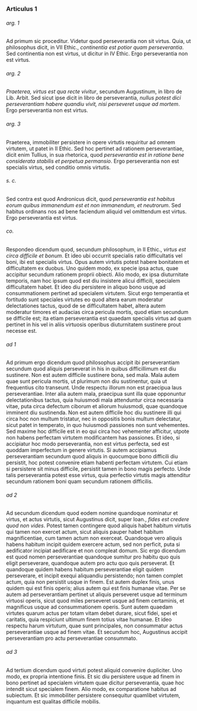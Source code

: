 ### Articulus 1

###### arg. 1
Ad primum sic proceditur. Videtur quod perseverantia non sit virtus. Quia, ut philosophus dicit, in VII Ethic., *continentia est potior quam perseverantia*. Sed continentia non est virtus, ut dicitur in IV Ethic. Ergo perseverantia non est virtus.

###### arg. 2
*Praeterea, virtus est qua recte vivitur*, secundum Augustinum, in libro de Lib. Arbit. Sed sicut ipse dicit in libro de perseverantia, *nullus potest dici perseverantiam habere quandiu vivit, nisi perseveret usque ad mortem*. Ergo perseverantia non est virtus.

###### arg. 3
Praeterea, immobiliter persistere in opere virtutis requiritur ad omnem virtutem, ut patet in II Ethic. Sed hoc pertinet ad rationem perseverantiae, dicit enim Tullius, in sua rhetorica, quod *perseverantia est in ratione bene considerata stabilis et perpetua permansio*. Ergo perseverantia non est specialis virtus, sed conditio omnis virtutis.

###### s. c.
Sed contra est quod Andronicus dicit, quod *perseverantia est habitus eorum quibus immanendum est et non immanendum, et neutrorum*. Sed habitus ordinans nos ad bene faciendum aliquid vel omittendum est virtus. Ergo perseverantia est virtus.

###### co.
Respondeo dicendum quod, secundum philosophum, in II Ethic., *virtus est circa difficile et bonum*. Et ideo ubi occurrit specialis ratio difficultatis vel boni, ibi est specialis virtus. Opus autem virtutis potest habere bonitatem et difficultatem ex duobus. Uno quidem modo, ex specie ipsa actus, quae accipitur secundum rationem proprii obiecti. Alio modo, ex ipsa diuturnitate temporis, nam hoc ipsum quod est diu insistere alicui difficili, specialem difficultatem habet. Et ideo diu persistere in aliquo bono usque ad consummationem pertinet ad specialem virtutem. Sicut ergo temperantia et fortitudo sunt speciales virtutes eo quod altera earum moderatur delectationes tactus, quod de se difficultatem habet, altera autem moderatur timores et audacias circa pericula mortis, quod etiam secundum se difficile est; ita etiam perseverantia est quaedam specialis virtus ad quam pertinet in his vel in aliis virtuosis operibus diuturnitatem sustinere prout necesse est.

###### ad 1
Ad primum ergo dicendum quod philosophus accipit ibi perseverantiam secundum quod aliquis perseverat in his in quibus difficillimum est diu sustinere. Non est autem difficile sustinere bona, sed mala. Mala autem quae sunt pericula mortis, ut plurimum non diu sustinentur, quia ut frequentius cito transeunt. Unde respectu illorum non est praecipua laus perseverantiae. Inter alia autem mala, praecipua sunt illa quae opponuntur delectationibus tactus, quia huiusmodi mala attenduntur circa necessaria vitae, puta circa defectum ciborum et aliorum huiusmodi, quae quandoque imminent diu sustinenda. Non est autem difficile hoc diu sustinere illi qui circa hoc non multum tristatur, nec in oppositis bonis multum delectatur, sicut patet in temperato, in quo huiusmodi passiones non sunt vehementes. Sed maxime hoc difficile est in eo qui circa hoc vehementer afficitur, utpote non habens perfectam virtutem modificantem has passiones. Et ideo, si accipiatur hoc modo perseverantia, non est virtus perfecta, sed est quoddam imperfectum in genere virtutis. Si autem accipiamus perseverantiam secundum quod aliquis in quocumque bono difficili diu persistit, hoc potest convenire etiam habenti perfectam virtutem. Cui etiam si persistere sit minus difficile, persistit tamen in bono magis perfecto. Unde talis perseverantia potest esse virtus, quia perfectio virtutis magis attenditur secundum rationem boni quam secundum rationem difficilis.

###### ad 2
Ad secundum dicendum quod eodem nomine quandoque nominatur et virtus, et actus virtutis, sicut Augustinus dicit, super Ioan., *fides est credere quod non vides*. Potest tamen contingere quod aliquis habet habitum virtutis qui tamen non exercet actum, sicut aliquis pauper habet habitum magnificentiae, cum tamen actum non exerceat. Quandoque vero aliquis habens habitum incipit quidem exercere actum, sed non perficit, puta si aedificator incipiat aedificare et non compleat domum. Sic ergo dicendum est quod nomen perseverantiae quandoque sumitur pro habitu quo quis eligit perseverare, quandoque autem pro actu quo quis perseverat. Et quandoque quidem habens habitum perseverantiae eligit quidem perseverare, et incipit exequi aliquandiu persistendo; non tamen complet actum, quia non persistit usque in finem. Est autem duplex finis, unus quidem qui est finis operis; alius autem qui est finis humanae vitae. Per se autem ad perseverantiam pertinet ut aliquis perseveret usque ad terminum virtuosi operis, sicut quod miles perseveret usque ad finem certaminis, et magnificus usque ad consummationem operis. Sunt autem quaedam virtutes quarum actus per totam vitam debet durare, sicut fidei, spei et caritatis, quia respiciunt ultimum finem totius vitae humanae. Et ideo respectu harum virtutum, quae sunt principales, non consummatur actus perseverantiae usque ad finem vitae. Et secundum hoc, Augustinus accipit perseverantiam pro actu perseverantiae consummato.

###### ad 3
Ad tertium dicendum quod virtuti potest aliquid convenire dupliciter. Uno modo, ex propria intentione finis. Et sic diu persistere usque ad finem in bono pertinet ad specialem virtutem quae dicitur perseverantia, quae hoc intendit sicut specialem finem. Alio modo, ex comparatione habitus ad subiectum. Et sic immobiliter persistere consequitur quamlibet virtutem, inquantum est qualitas difficile mobilis.

